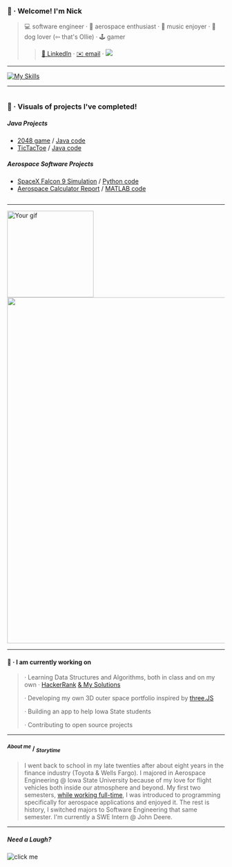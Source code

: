 ### 👋 · Welcome! I'm Nick
>💻 software engineer · 🚀 aerospace enthusiast · 🎵 music enjoyer · 🐶 dog lover (⇦ that's Ollie) · 🕹️ gamer
>> [🤝 LinkedIn](https://www.linkedin.com/in/mccnick/) · [✉️ email](mailto:nickmcc@iastate.edu) · ![](https://komarev.com/ghpvc/?username=mccnick&color=blue&label=Views+on+Nick's+GitHub:&style=for-the-square)



_______

[![My Skills](https://skillicons.dev/icons?i=java,eclipse,py,vscode,c,cpp,js,react,threejs,vue,nodejs,html,css,git,latex)](https://skillicons.dev)

_______

<div style="display: flex; align-items: center;">
  <div style="flex: 1;">
    <h3>🧩 · Visuals of projects I've completed!</h3>
    <h5>Java Projects</h5>
    <ul>
      <li><a href="https://user-images.githubusercontent.com/91184284/232322694-6c8ceb66-9118-4066-a43c-5214a4083cb1.gif">2048 game</a> / <a href="https://github.com/mccnick/COMS-227/blob/main/HW3/HW03/src/hw3/ConnectGame.java">Java code</a></li>
      <li><a href="https://user-images.githubusercontent.com/91184284/229703311-da007f9a-ea7c-4629-a577-32b01e902073.gif">TicTacToe</a> / <a href="https://github.com/mccnick/TicTacToe/blob/main/TicTacToe/src/zzzTicTacToe/TicTacToe.java">Java code</a></li>
    </ul>
    <h5>Aerospace Software Projects</h5>
    <ul>
      <li><a href="https://user-images.githubusercontent.com/91184284/232335618-21af470a-1634-4918-bc83-1c0c69ed4133.gif">SpaceX Falcon 9 Simulation</a> / <a href="https://github.com/mccnick/AERE-160/blob/main/SpaceXRocketSimulation.py">Python code</a></li>
      <li><a href="https://github.com/mccnick/DensityAltitudeCalculator/blob/main/Nick%20McCullough%20-%20Project%201.pdf">Aerospace Calculator Report</a> / <a href="https://github.com/mccnick/DensityAltitudeCalculator/blob/main/DensityAltCalc.m">MATLAB code</a></li>
    </ul>
  </div>
  <div>
   
  </div>
</div>

_______

<p float="left">
 <img src="https://user-images.githubusercontent.com/91184284/232395192-d8884757-79af-4b8b-9e43-384513f3672f.gif" alt="Your gif" width="200"/>

 <img src="https://spotify-recently-played-readme.vercel.app/api?user=7iosa6zosbstnzn6jxm1s0qqc&count=3&width=600&height=200&align=right" width="800" /> 
</p>

_______

#### 🌱 · I am currently working on
> · Learning Data Structures and Algorithms, both in class and on my own · [HackerRank](https://www.hackerrank.com/nickmcc) [& My Solutions](https://github.com/mccnick/HackerRank-Problems)
>
> · Developing my own 3D outer space portfolio inspired by [three.JS](https://threejs.org/)
>
> · Building an app to help Iowa State students
>
> · Contributing to open source projects

_______
 #### <sup>*About me*</sup> / <sub>*Storytime*</sub>
>I went back to school in my late twenties after about eight years in the finance industry (Toyota & Wells Fargo). I majored in Aerospace Engineering @ Iowa State University because of my love for flight vehicles both inside our atmosphere and beyond. My first two semesters, [while working full-time](https://www.registrar.iastate.edu/sites/default/files/uploads/info/DeansListF21Updated418.pdf "Dean's List"), I was introduced to programming specifically for aerospace applications and enjoyed it. The rest is history, I switched majors to Software Engineering that same semester. I'm currently a SWE Intern @ John Deere.

_______
##### Need a Laugh?
![](https://readme-jokes.vercel.app/api "click me")



<!--
**mccnick/mccnick** is a ✨ _special_ ✨ repository because its `README.md` (this file) appears on your GitHub profile.

// <p align="right">text</p>


// github most used programming languages chart (too much jupyter notebook)
![Most Committed Languages](https://github-readme-stats.vercel.app/api/top-langs/?username=mccnick&layout=compact&theme=theme)

// falcon9 gif
![image](https://user-images.githubusercontent.com/91184284/232395192-d8884757-79af-4b8b-9e43-384513f3672f.gif)
 
// falcon9 centered
<p align="center">
  <img src="https://user-images.githubusercontent.com/91184284/232395192-d8884757-79af-4b8b-9e43-384513f3672f.gif" alt="animated" />
</p>


// spotify
![Nick's recently played](https://spotify-recently-played-readme.vercel.app/api?user=7iosa6zosbstnzn6jxm1s0qqc&count=3&width=900&height=200)
![Spotify recently played](https://spotify-recently-played-readme.vercel.app/api?user=7iosa6zosbstnzn6jxm1s0qqc&count=3)

![finance](https://user-images.githubusercontent.com/91184284/232307962-e49c14f1-5fa5-451e-a068-d00e0ad2bc82.png)
-->
